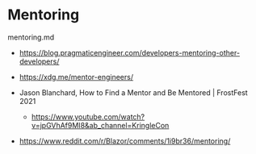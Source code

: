 # Mentoring

mentoring.md

*   https://blog.pragmaticengineer.com/developers-mentoring-other-developers/

*   https://xdg.me/mentor-engineers/

*   Jason Blanchard, How to Find a Mentor and Be Mentored | FrostFest 2021

    *   https://www.youtube.com/watch?v=jpGVhAf9MI8&ab_channel=KringleCon

*   https://www.reddit.com/r/Blazor/comments/1i9br36/mentoring/
